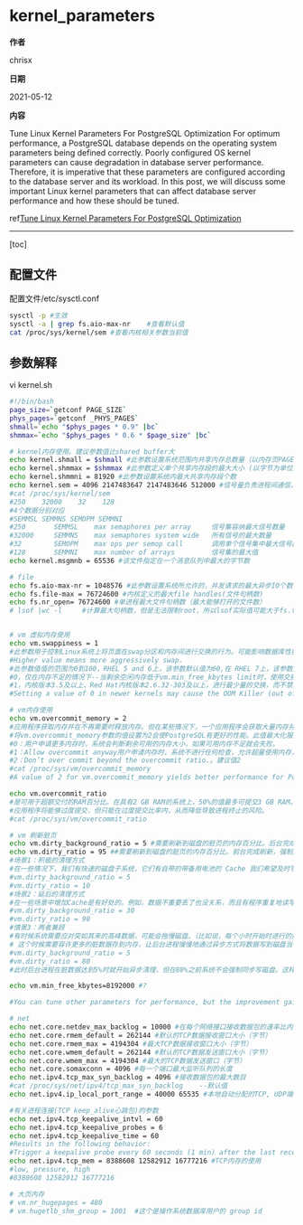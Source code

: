 # kernel_parameters

**作者**

chrisx

**日期**

2021-05-12

**内容**

Tune Linux Kernel Parameters For PostgreSQL Optimization
For optimum performance, a PostgreSQL database depends on the operating system parameters being defined correctly. Poorly configured OS kernel parameters can cause degradation in database server performance. Therefore, it is imperative that these parameters are configured according to the database server and its workload. In this post, we will discuss some important Linux kernel parameters that can affect database server performance and how these should be tuned.

ref[Tune Linux Kernel Parameters For PostgreSQL Optimization](https://www.percona.com/blog/2018/08/29/tune-linux-kernel-parameters-for-postgresql-optimization/)

----

[toc]

## 配置文件

配置文件/etc/sysctl.conf

```sh
sysctl -p #生效
sysctl -a | grep fs.aio-max-nr    #查看默认值
cat /proc/sys/kernel/sem #查看内核相关参数当前值
```

## 参数解释

vi kernel.sh

```bash
#!/bin/bash
page_size=`getconf PAGE_SIZE`
phys_pages=`getconf _PHYS_PAGES`
shmall=`echo "$phys_pages * 0.9" |bc`
shmmax=`echo "$phys_pages * 0.6 * $page_size" |bc`

# kernel内存使用。建议参数值比shared buffer大
echo kernel.shmall = $shmall #此参数设置系统范围内共享内存总数量（以内存页PAGE_SIZE表示）。因此, SHMALL 始终大于(shmmax/PAGE_SIZE)。
echo kernel.shmmax = $shmmax #此参数定义单个共享内存段的最大大小 (以字节为单位)
echo kernel.shmmni = 81920 #此参数设置系统内最大共享内存段个数
echo kernel.sem = 4096 2147483647 2147483646 512000 #信号量负责进程间通信，协调各个进程工作
#cat /proc/sys/kernel/sem
#250    32000    32    128
#4个数据分别对应
#SEMMSL SEMMNS SEMOPM SEMMNI
#250       SEMMSL    max semaphores per array     信号集容纳最大信号数量   
#32000     SEMMNS    max semaphores system wide   所有信号的最大数量
#32        SEMOPM    max ops per semop call       调用单个信号集中最大信号数量
#128       SEMMNI    max number of arrays         信号集的最大值
echo kernel.msgmnb = 65536 #该文件指定在一个消息队列中最大的字节数                                                                                                    

# file
echo fs.aio-max-nr = 1048576 #此参数设置系统所允许的，并发请求的最大异步IO个数，异步IO可以优化IO操作和提高性能（进程无需等待IO完成即可进行其他工作）
echo fs.file-max = 76724600 #内核定义的最大file handles(文件句柄数)
echo fs.nr_open= 76724600 #单进程最大文件句柄数（最大能够打开的文件数）
# lsof |wc -l     #计算最大句柄数，但是无法限制root，所以lsof实际值可能大于fs.file-max


# vm 虚拟内存使用
echo vm.swappiness = 1
#此参数用于控制Linux系统上将页面在swap分区和内存间进行交换的行为。可能影响数据库性能的内核参数。
#Higher value means more aggressively swap.
#此参数值值的范围为0到100，RHEL 5 and 6上，该参数默认值为60,在 RHEL 7上，该参数默认值为30，你的内存在使用到100-30=60%的时候，就开始出现有交换分区的使用。建议值10
#0，仅在内存不足的情况下--当剩余空闲内存低于vm.min_free_kbytes limit时，使用交换空间
#1，内核版本3.5及以上、Red Hat内核版本2.6.32-303及以上，进行最少量的交换，而不禁用交换。
#Setting a value of 0 in newer kernels may cause the OOM Killer (out of memory killer process in Linux) to kill the process. Therefore, you can be on the safe side and set the value to 1 if you want to minimize swapping. The default value on a Linux system is 60. A higher value causes the MMU (memory management unit) to utilize more swap space than RAM, whereas a lower value preserves more data/code in memory.A smaller value is a good bet to improve performance in PostgreSQL.

# vm内存使用
echo vm.overcommit_memory = 2 
#应用程序获取内存并在不再需要时释放内存。但在某些情况下，一个应用程序会获取大量内存并且不会释放它，这可能会唤醒OOM killer释放内存。
#将vm.overcommit_memory参数的值设置为2会使PostgreSQL有更好的性能。此值最大化服务器进程的内存利用率，而没有任何被OOM killer进程杀死的重大风险。
#0：用户申请更多内存时，系统会判断剩余可用的内存大小，如果可用内存不足就会失败。
#1：Allow overcommit anyway用户申请内存时，系统不进行任何检查，允许超量使用内存，直到内存用完为止。
#2：Don’t over commit beyond the overcommit ratio.。建议值2
#cat /proc/sys/vm/overcommit_memory
#A value of 2 for vm.overcommit_memory yields better performance for PostgreSQL.

echo vm.overcommit_ratio 
#是可用于超额交付的RAM百分比。在具有2 GB RAM的系统上，50%的值最多可提交3 GB RAM。
#应用程序将能够过度提交，但只能在过度提交比率内，从而降低导致进程终止的风险。
#cat /proc/sys/vm/overcommit_ratio

# vm 刷新脏页
echo vm.dirty_background_ratio = 5 #需要刷新到磁盘的脏页的内存百分比。后台完成刷新,异步
echo vm.dirty_ratio = 95 ##需要刷新到磁盘的脏页的内存百分比。前台完成刷新，强制刷新，而且会阻塞应用程序
#场景1：积极的清理方式
#在一些情况下，我们有快速的磁盘子系统，它们有自带的带备用电池的 Cache 我们希望及时写入磁盘。可以在/etc/sysctl.conf中加入下面两行参数，并执行"sysctl -p“
#vm.dirty_background_ratio = 5
#vm.dirty_ratio = 10
#场景2：延后的清理方式
#在一些场景中增加Cache是有好处的。例如，数据不重要丢了也没关系，而且有程序重复地读写一个文件。允许更多的cache，可以更多地在内存上进行读写，提高速度。
#vm.dirty_background_ratio = 30
#vm.dirty_ratio = 90
#情景3：两者兼顾
#有时候系统需要应对突如其来的高峰数据，可能会拖慢磁盘。（比如说，每个小时开始时进行的批量操作等）
# 这个时候需要容许更多的脏数据存到内存，让后台进程慢慢地通过异步方式将数据写到磁盘当中。
#vm.dirty_background_ratio = 5
#vm.dirty_ratio = 80
#此时后台进程在脏数据达到5%时就开始异步清理，但在80%之前系统不会强制同步写磁盘。这样可以使IO变得更加平滑。

echo vm.min_free_kbytes=8192000 #?

#You can tune other parameters for performance, but the improvement gains are likely to be minimal. We must keep in mind that not all parameters are relevant to all applications types. Some applications perform better by tuning some parameters and some applications don’t. You need to find a good balance between these parameter configurations for the expected application workload and type, and OS behavior must also be kept in mind when making adjustments. Tuning kernel parameters are not as easy as tuning database parameters: it’s harder to be prescriptive.

# net
echo net.core.netdev_max_backlog = 10000 #在每个网络接口接收数据包的速率比内核处理这些包的速率快时，允许送到队列的数据包的最大数目
echo net.core.rmem_default = 262144 #默认的TCP数据接收窗口大小（字节）
echo net.core.rmem_max = 4194304 #最大TCP数据接收窗口大小（字节）
echo net.core.wmem_default = 262144 #默认的TCP数据发送窗口大小（字节）
echo net.core.wmem_max = 4194304 #最大的TCP数据发送窗口（字节）
echo net.core.somaxconn = 4096 #每一个端口最大监听队列的长度
echo net.ipv4.tcp_max_syn_backlog = 4096 #接收数据包的最大数目
#cat /proc/sys/net/ipv4/tcp_max_syn_backlog    --默认值
echo net.ipv4.ip_local_port_range = 40000 65535 #本地自动分配的TCP, UDP端口号范围

#有关进程连接(TCP keep_alive心跳包)的参数
echo net.ipv4.tcp_keepalive_intvl = 60
echo net.ipv4.tcp_keepalive_probes = 6
echo net.ipv4.tcp_keepalive_time = 60
#Results in the following behavior:
#Trigger a keepalive probe every 60 seconds (1 min) after the last received packet If the connection is idle and the remote host does not reply, probe the remote host every 60 seconds Close the connection after 6 failed probes
echo net.ipv4.tcp_mem = 8388608 12582912 16777216 #TCP内存的使用
#low, pressure, high
#8388608 12582912 16777216

# 大页内存
# vm.nr_hugepages = 480
# vm.hugetlb_shm_group = 1001  #这个是操作系统数据库用户的 group id
```

<!--
做成一个脚本
chmod u+x kernel.sh
sh ./kernel.sh >> /etc/sysctl.d/99-hgdb-server.conf
sysctl -p /etc/sysctl.d/99-hgdb-server.conf
sysctl -a|grep shm
-->
